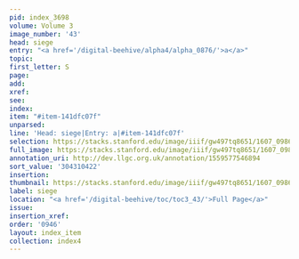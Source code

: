 ```yaml
---
pid: index_3698
volume: Volume 3
image_number: '43'
head: siege
entry: "<a href='/digital-beehive/alpha4/alpha_0876/'>a</a>"
topic:
first_letter: S
page:
add:
xref:
see:
index:
item: "#item-141dfc07f"
unparsed:
line: 'Head: siege|Entry: a|#item-141dfc07f'
selection: https://stacks.stanford.edu/image/iiif/gw497tq8651/1607_0986/182,422,307,137/full/0/default.jpg
full_image: https://stacks.stanford.edu/image/iiif/gw497tq8651/1607_0986/full/full/0/default.jpg
annotation_uri: http://dev.llgc.org.uk/annotation/1559577546894
sort_value: '304310422'
insertion:
thumbnail: https://stacks.stanford.edu/image/iiif/gw497tq8651/1607_0986/182,422,307,137/150,/0/default.jpg
label: siege
location: "<a href='/digital-beehive/toc/toc3_43/'>Full Page</a>"
issue:
insertion_xref:
order: '0946'
layout: index_item
collection: index4
---
```

